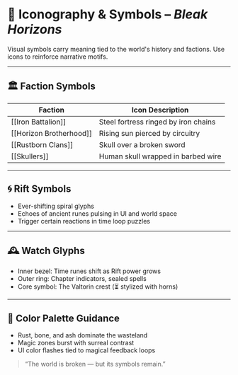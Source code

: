 # 🧿 Iconography & Symbols – *Bleak Horizons*

Visual symbols carry meaning tied to the world's history and factions. Use icons to reinforce narrative motifs.

---

## 🏛 Faction Symbols

| Faction              | Icon Description                             |
|----------------------|-----------------------------------------------|
| [[Iron Battalion]]     | Steel fortress ringed by iron chains         |
| [[Horizon Brotherhood]]| Rising sun pierced by circuitry              |
| [[Rustborn Clans]]     | Skull over a broken sword                    |
| [[Skullers]]           | Human skull wrapped in barbed wire           |

---

## 🌀 Rift Symbols

- Ever-shifting spiral glyphs
- Echoes of ancient runes pulsing in UI and world space
- Trigger certain reactions in time loop puzzles

---

## 🕰 Watch Glyphs

- Inner bezel: Time runes shift as Rift power grows
- Outer ring: Chapter indicators, sealed spells
- Core symbol: The Valtorin crest (⏳ stylized with horns)

---

## 🎨 Color Palette Guidance

- Rust, bone, and ash dominate the wasteland
- Magic zones burst with surreal contrast
- UI color flashes tied to magical feedback loops

> “The world is broken — but its symbols remain.”
